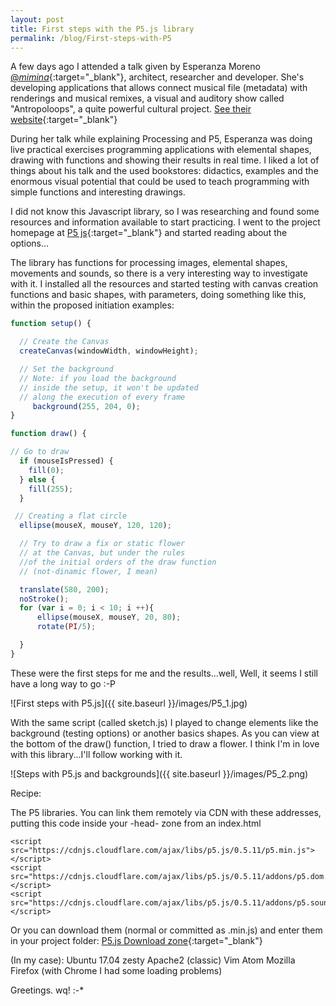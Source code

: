 ```yaml
---
layout: post
title: First steps with the P5.js library 
permalink: /blog/First-steps-with-P5
---
```


A few days ago I attended a talk given by Esperanza Moreno [@_mimina_](https://twitter.com/_mimina_){:target="_blank"}, architect, researcher and developer. She's developing applications that allows connect musical file (metadata) with renderings and musical remixes, a visual and auditory show called "Antropoloops", a quite powerful cultural project. [See their website](http://antropoloops.tumblr.com/){:target="_blank"}

During her talk while explaining Processing and P5, Esperanza was doing live practical exercises programming applications with elemental shapes, drawing with functions and showing their results in real time. I liked a lot of things about his talk and the used bookstores: didactics, examples and the enormous visual potential that could be used to teach programming with simple functions and interesting drawings.

 I did not know this Javascript library, so I was researching and found some resources and information available to start practicing. I went to the project homepage at [P5 js](https://p5js.org/){:target="_blank"} and started reading about the options...


The library has functions for processing images, elemental shapes, movements and sounds, so there is a very interesting way to investigate with it. I installed all the resources and started testing with canvas creation functions and basic shapes, with parameters, doing something like this, within the proposed initiation examples:

```javascript
function setup() {

  // Create the Canvas
  createCanvas(windowWidth, windowHeight);

  // Set the background
  // Note: if you load the background
  // inside the setup, it won't be updated
  // along the execution of every frame
     background(255, 204, 0);
}

function draw() {

// Go to draw
  if (mouseIsPressed) {
    fill(0);
  } else {
    fill(255);
  }

 // Creating a flat circle
  ellipse(mouseX, mouseY, 120, 120);

  // Try to draw a fix or static flower
  // at the Canvas, but under the rules
  //of the initial orders of the draw function
  // (not-dinamic flower, I mean)

  translate(580, 200);
  noStroke();
  for (var i = 0; i < 10; i ++){
      ellipse(mouseX, mouseY, 20, 80);
      rotate(PI/5);

  }
}

```
These were the first steps for me and the results...well, Well, it seems I still have a long way to go :-P

![First steps with P5.js]({{ site.baseurl }}/images/P5_1.jpg)

With the same script (called sketch.js) I played to change elements like the background (testing options) or another basics shapes. As you can view at the bottom of the draw() function, I tried to draw a flower. I think I'm in love with this library...I'll follow working with it. 

![Steps with P5.js and backgrounds]({{ site.baseurl }}/images/P5_2.png)

Recipe:

The P5 libraries. You can link them remotely via CDN with these addresses, putting this code inside your -head- zone from an index.html

    <script src="https://cdnjs.cloudflare.com/ajax/libs/p5.js/0.5.11/p5.min.js"></script>
    <script src="https://cdnjs.cloudflare.com/ajax/libs/p5.js/0.5.11/addons/p5.dom.min.js"></script>
    <script src="https://cdnjs.cloudflare.com/ajax/libs/p5.js/0.5.11/addons/p5.sound.min.js"></script>

Or you can download them (normal or committed as .min.js) and enter them in your project folder: [P5.js Download zone](https://p5js.org/download/){:target="_blank"}

(In my case):
Ubuntu 17.04 zesty
Apache2 (classic)
Vim
Atom
Mozilla Firefox (with Chrome I had some loading problems)



Greetings. wq!    :-* 
